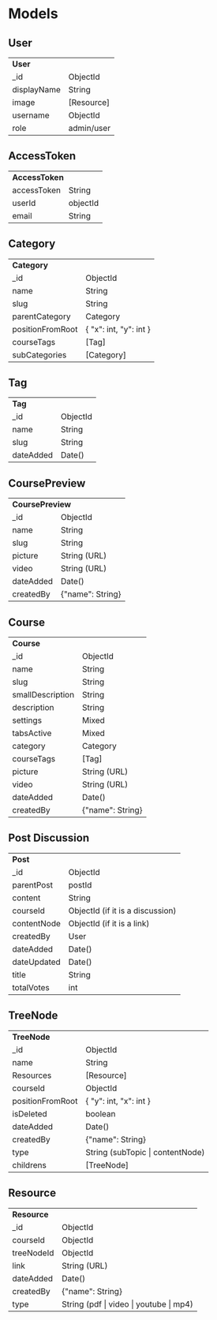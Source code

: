 # Models
## User

<table style="width:100%" >
<tr><td colspan="2"><strong>User</strong></td></tr>
<tr><td>_id</td><td>ObjectId</td></tr>
<tr><td>displayName</td><td>String</td></tr>  
<tr><td>image</td><td>[Resource]</td></tr>
<tr><td>username</td><td>ObjectId</td></tr>  
<tr><td>role</td><td>admin/user</td></tr>  
</table> 

## AccessToken
<table>
<tr><td colspan="2"><strong>AccessToken</strong></td></tr>
<tr><td>accessToken</td><td>String</td></tr>
<tr><td>userId</td><td>objectId</td></tr>
<tr><td>email</td><td>String</td></tr> 
</table>

## Category
<table>
<tr><td colspan="2"><strong>Category</strong></td></tr>
<tr><td>_id</td><td>ObjectId</td></tr>
<tr><td>name</td><td>String</td></tr>
<tr><td>slug</td><td>String</td></tr>
<tr><td>parentCategory</td><td>Category</td></tr>
<tr><td>positionFromRoot</td><td>{ "x": int, "y": int }</td></tr>
<tr><td>courseTags</td><td>[Tag]</td></tr>
<tr><td>subCategories</td><td>[Category]</td></tr>
</table>
 
## Tag
<table>
<tr><td colspan="2"><strong>Tag</strong></td></tr>
<tr><td>_id</td><td>ObjectId</td></tr>
<tr><td>name</td><td>String</td></tr>
<tr><td>slug</td><td>String</td></tr> 
<tr><td>dateAdded</td><td>Date()</td></tr> 
</table>
 
## CoursePreview
<table>
<tr><td colspan="2"><strong>CoursePreview</strong></td></tr>
<tr><td>_id</td><td>ObjectId</td></tr>
<tr><td>name</td><td>String</td></tr>
<tr><td>slug</td><td>String</td></tr>
<tr><td>picture</td><td>String (URL)</td></tr>
<tr><td>video</td><td>String (URL)</td></tr>
<tr><td>dateAdded</td><td>Date()</td></tr>
<tr><td>createdBy</td><td>{"name": String}</td></tr>
</table>
 
## Course
<table>
<tr><td colspan="2"><strong>Course</strong></td></tr>
<tr><td>_id</td><td>ObjectId</td></tr>
<tr><td>name</td><td>String</td></tr>
<tr><td>slug</td><td>String</td></tr>
<tr><td>smallDescription</td><td>String</td></tr>
<tr><td>description</td><td>String</td></tr>
<tr><td>settings</td><td>Mixed</td></tr>
<tr><td>tabsActive</td><td>Mixed</td></tr>
<tr><td>category</td><td>Category</td></tr>
<tr><td>courseTags</td><td>[Tag]</td></tr>
<tr><td>picture</td><td>String (URL)</td></tr>
<tr><td>video</td><td>String (URL)</td></tr>
<tr><td>dateAdded</td><td>Date()</td></tr>
<tr><td>createdBy</td><td>{"name": String}</td></tr>
</table>

## Post Discussion
<table>
<tr><td colspan="2"><strong>Post</strong></td></tr>
<tr><td>_id</td><td>ObjectId</td></tr>
<tr><td>parentPost</td><td>postId</td></tr>  
<tr><td>content</td><td>String</td></tr>
<tr><td>courseId</td><td>ObjectId (if it is a discussion)</td></tr> 
<tr><td>contentNode</td><td>ObjectId (if it is a link)</td></tr> 
<tr><td>createdBy</td><td>User</td></tr>
<tr><td>dateAdded</td><td>Date()</td></tr> 
<tr><td>dateUpdated</td><td>Date()</td></tr> 
<tr><td>title</td><td>String</td></tr>
<tr><td>totalVotes</td><td>int</td></tr>
</table> 

## TreeNode
<table>
<tr><td colspan="2"><strong>TreeNode</strong></td></tr>
<tr><td>_id</td><td>ObjectId</td></tr>
<tr><td>name</td><td>String</td></tr>  
<tr><td>Resources</td><td>[Resource]</td></tr>
<tr><td>courseId</td><td>ObjectId</td></tr> 
<tr><td>positionFromRoot</td><td>{ "y": int, "x": int }</td></tr>
<tr><td>isDeleted</td><td>boolean</td></tr>
<tr><td>dateAdded</td><td>Date()</td></tr>
<tr><td>createdBy</td><td>{"name": String}</td></tr> 
<tr><td>type</td><td>String (subTopic | contentNode)</td></tr>
<tr><td>childrens</td><td>[TreeNode]</td></tr>
</table>

## Resource
<table>
<tr><td colspan="2"><strong>Resource</strong></td></tr>
<tr><td>_id</td><td>ObjectId</td></tr>
<tr><td>courseId</td><td>ObjectId</td></tr> 
<tr><td>treeNodeId</td><td>ObjectId</td></tr> 
<tr><td>link</td><td>String (URL)</td></tr>
<tr><td>dateAdded</td><td>Date()</td></tr>
<tr><td>createdBy</td><td>{"name": String}</td></tr> 
<tr><td>type</td><td>String (pdf | video | youtube | mp4)</td></tr> 
</table>